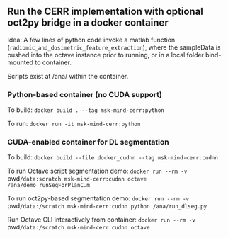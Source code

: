 ## Run the CERR implementation with optional oct2py bridge in a docker container

Idea: A few lines of python code invoke a matlab function (`radiomic_and_dosimetric_feature_extraction`), where the sampleData is pushed
into the octave instance prior to running, or in a local folder bind-mounted to container.

Scripts exist at /ana/ within the container.

### Python-based container (no CUDA support)
To build: `docker build . --tag msk-mind-cerr:python`

To run: `docker run -it msk-mind-cerr:python`

### CUDA-enabled container for DL segmentation
To build: `docker build --file docker_cudnn --tag msk-mind-cerr:cudnn`

To run Octave script segmentation demo: `docker run --rm -v `pwd`/data:scratch msk-mind-cerr:cudnn octave /ana/demo_runSegForPlanC.m`

To run oct2py-based segmentation demo: `docker run --rm -v `pwd`/data:/scratch msk-mind-cerr:cudnn python /ana/run_dlseg.py`

Run Octave CLI interactively from container: `docker run --rm -v `pwd`/data:/scratch msk-mind-cerr:cudnn octave`

